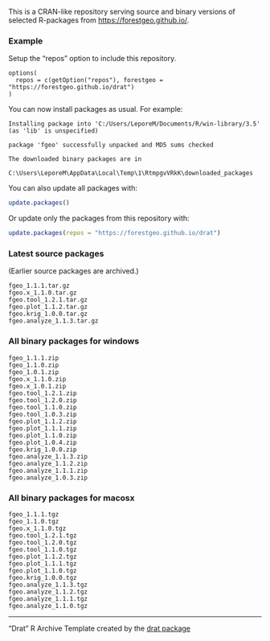 
This is a CRAN-like repository serving source and binary versions of
selected R-packages from <https://forestgeo.github.io/>.

### Example

Setup the “repos” option to include this repository.

    options(
      repos = c(getOption("repos"), forestgeo = "https://forestgeo.github.io/drat")
    )

You can now install packages as usual. For
    example:

    Installing package into 'C:/Users/LeporeM/Documents/R/win-library/3.5'
    (as 'lib' is unspecified)

    package 'fgeo' successfully unpacked and MD5 sums checked
    
    The downloaded binary packages are in
        C:\Users\LeporeM\AppData\Local\Temp\1\RtmpgvVRkK\downloaded_packages

You can also update all packages with:

``` r
update.packages()
```

Or update only the packages from this repository with:

``` r
update.packages(repos = "https://forestgeo.github.io/drat")
```

### Latest source packages

(Earlier source packages are archived.)

    fgeo_1.1.1.tar.gz
    fgeo.x_1.1.0.tar.gz
    fgeo.tool_1.2.1.tar.gz
    fgeo.plot_1.1.2.tar.gz
    fgeo.krig_1.0.0.tar.gz
    fgeo.analyze_1.1.3.tar.gz

### All binary packages for windows

    fgeo_1.1.1.zip
    fgeo_1.1.0.zip
    fgeo_1.0.1.zip
    fgeo.x_1.1.0.zip
    fgeo.x_1.0.1.zip
    fgeo.tool_1.2.1.zip
    fgeo.tool_1.2.0.zip
    fgeo.tool_1.1.0.zip
    fgeo.tool_1.0.3.zip
    fgeo.plot_1.1.2.zip
    fgeo.plot_1.1.1.zip
    fgeo.plot_1.1.0.zip
    fgeo.plot_1.0.4.zip
    fgeo.krig_1.0.0.zip
    fgeo.analyze_1.1.3.zip
    fgeo.analyze_1.1.2.zip
    fgeo.analyze_1.1.1.zip
    fgeo.analyze_1.0.3.zip

### All binary packages for macosx

    fgeo_1.1.1.tgz
    fgeo_1.1.0.tgz
    fgeo.x_1.1.0.tgz
    fgeo.tool_1.2.1.tgz
    fgeo.tool_1.2.0.tgz
    fgeo.tool_1.1.0.tgz
    fgeo.plot_1.1.2.tgz
    fgeo.plot_1.1.1.tgz
    fgeo.plot_1.1.0.tgz
    fgeo.krig_1.0.0.tgz
    fgeo.analyze_1.1.3.tgz
    fgeo.analyze_1.1.2.tgz
    fgeo.analyze_1.1.1.tgz
    fgeo.analyze_1.1.0.tgz

-----

“Drat” R Archive Template created by the [drat
package](https://CRAN.R-project.org/package=drat)
